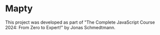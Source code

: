 # Mapty
This project was developed as part of "The Complete JavaScript Course 2024: From Zero to Expert!" by Jonas Schmedtmann.
